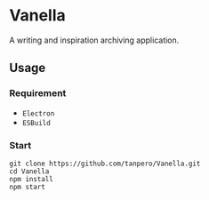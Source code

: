 # Vanella
A writing and inspiration archiving application.

## Usage

### Requirement

- `Electron`
- `ESBuild`

### Start

```
git clone https://github.com/tanpero/Vanella.git
cd Vanella
npm install
npm start
```

